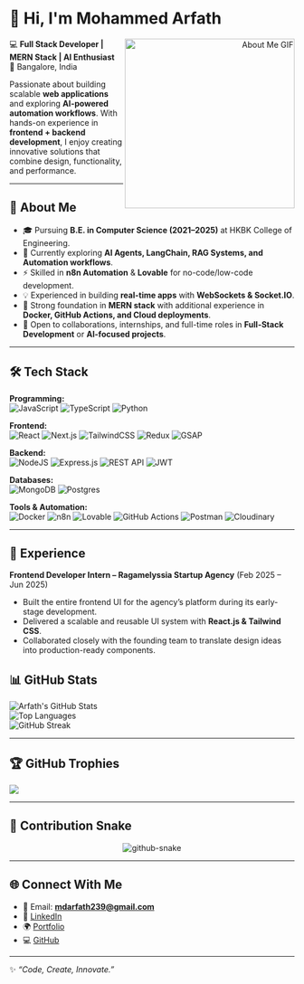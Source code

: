 # 👋 Hi, I'm Mohammed Arfath  

<p align="right">
  <img align="right" src="https://camo.githubusercontent.com/cdd56b556149c7fd4939be631072a4df05be1346f52592296737a390d8159c85/68747470733a2f2f692e70696e696d672e636f6d2f6f726967696e616c732f34372f66302f33342f34376630333432636563373262383030343633626630303365616331323537652e676966" width="300" alt="About Me GIF">
</p>

💻 **Full Stack Developer | MERN Stack | AI Enthusiast**  
📍 Bangalore, India  

Passionate about building scalable **web applications** and exploring **AI-powered automation workflows**. With hands-on experience in **frontend + backend development**, I enjoy creating innovative solutions that combine design, functionality, and performance.  

---

## 🚀 About Me
- 🎓 Pursuing **B.E. in Computer Science (2021–2025)** at HKBK College of Engineering.  
- 🌱 Currently exploring **AI Agents, LangChain, RAG Systems, and Automation workflows**.  
- ⚡ Skilled in **n8n Automation** & **Lovable** for no-code/low-code development.  
- 💡 Experienced in building **real-time apps** with **WebSockets & Socket.IO**.  
- 🔧 Strong foundation in **MERN stack** with additional experience in **Docker, GitHub Actions, and Cloud deployments**.  
- 🤝 Open to collaborations, internships, and full-time roles in **Full-Stack Development** or **AI-focused projects**.  

---

## 🛠️ Tech Stack

**Programming:**  
![JavaScript](https://img.shields.io/badge/javascript-%23323330.svg?style=for-the-badge&logo=javascript&logoColor=%23F7DF1E)
![TypeScript](https://img.shields.io/badge/typescript-%23007ACC.svg?style=for-the-badge&logo=typescript&logoColor=white)
![Python](https://img.shields.io/badge/python-3670A0?style=for-the-badge&logo=python&logoColor=ffdd54)  

**Frontend:**  
![React](https://img.shields.io/badge/react-%2320232a.svg?style=for-the-badge&logo=react&logoColor=%2361DAFB)
![Next.js](https://img.shields.io/badge/Next-black?style=for-the-badge&logo=next.js&logoColor=white)
![TailwindCSS](https://img.shields.io/badge/tailwindcss-%2338B2AC.svg?style=for-the-badge&logo=tailwind-css&logoColor=white)
![Redux](https://img.shields.io/badge/redux-%23593d88.svg?style=for-the-badge&logo=redux&logoColor=white)
![GSAP](https://img.shields.io/badge/gsap-%2388CE02.svg?style=for-the-badge&logo=greensock&logoColor=white)  

**Backend:**  
![NodeJS](https://img.shields.io/badge/node.js-6DA55F?style=for-the-badge&logo=node.js&logoColor=white)
![Express.js](https://img.shields.io/badge/express.js-%23404d59.svg?style=for-the-badge&logo=express&logoColor=%2361DAFB)
![REST API](https://img.shields.io/badge/REST-API-%2300C7B7.svg?style=for-the-badge)
![JWT](https://img.shields.io/badge/JWT-black?style=for-the-badge&logo=JSON%20web%20tokens)  

**Databases:**  
![MongoDB](https://img.shields.io/badge/MongoDB-%234ea94b.svg?style=for-the-badge&logo=mongodb&logoColor=white)
![Postgres](https://img.shields.io/badge/postgres-%23336791.svg?style=for-the-badge&logo=postgresql&logoColor=white)  

**Tools & Automation:**  
![Docker](https://img.shields.io/badge/docker-%230db7ed.svg?style=for-the-badge&logo=docker&logoColor=white)
![n8n](https://img.shields.io/badge/n8n-FF6A3D?style=for-the-badge&logo=n8n&logoColor=white)
![Lovable](https://img.shields.io/badge/Lovable-%23FF0080.svg?style=for-the-badge&logo=heart&logoColor=white)
![GitHub Actions](https://img.shields.io/badge/github%20actions-%232671E5.svg?style=for-the-badge&logo=githubactions&logoColor=white)
![Postman](https://img.shields.io/badge/Postman-FF6C37?style=for-the-badge&logo=postman&logoColor=white)
![Cloudinary](https://img.shields.io/badge/Cloudinary-3448C5?style=for-the-badge&logo=cloudinary&logoColor=white)  

---

## 💼 Experience
**Frontend Developer Intern – Ragamelyssia Startup Agency** (Feb 2025 – Jun 2025)  
- Built the entire frontend UI for the agency’s platform during its early-stage development.  
- Delivered a scalable and reusable UI system with **React.js & Tailwind CSS**.  
- Collaborated closely with the founding team to translate design ideas into production-ready components.  

## 📊 GitHub Stats
![Arfath's GitHub Stats](https://github-readme-stats.vercel.app/api?username=mdarfath239&show_icons=true&theme=radical)  
![Top Languages](https://github-readme-stats.vercel.app/api/top-langs/?username=mdarfath239&layout=compact&theme=radical)  
![GitHub Streak](https://github-readme-streak-stats.herokuapp.com/?user=mdarfath239&theme=radical)  

---

## 🏆 GitHub Trophies
![](https://github-profile-trophy.vercel.app/?username=mdarfath239&theme=radical&no-frame=false&no-bg=true&margin-w=4)  

---

## 🐍 Contribution Snake
<p align="center">
  <picture>
    <source media="(prefers-color-scheme: dark)" srcset="https://raw.githubusercontent.com/mdarfath239/mdarfath239/main/output/github-contribution-grid-snake-dark.svg" />
    <source media="(prefers-color-scheme: light)" srcset="https://raw.githubusercontent.com/mdarfath239/mdarfath239/main/output/github-contribution-grid-snake.svg" />
    <img alt="github-snake" src="https://raw.githubusercontent.com/mdarfath239/mdarfath239/main/output/github-contribution-grid-snake.svg" />
  </picture>
</p>



---

## 🌐 Connect With Me
- 📧 Email: **mdarfath239@gmail.com**  
- 💼 [LinkedIn](https://www.linkedin.com/in/arfath239)  
- 🌍 [Portfolio](https://portfolio-small-apps-projects.vercel.app/)  
- 💻 [GitHub](https://github.com/mdarfath239)  

---

✨ *“Code, Create, Innovate.”*  
